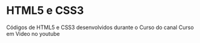 # HTML5 e CSS3
Códigos de HTML5 e CSS3 desenvolvidos durante o Curso do canal Curso em Video no youtube
